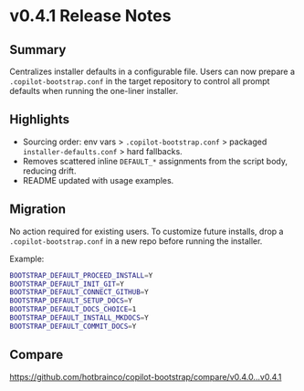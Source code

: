 # v0.4.1 Release Notes

## Summary
Centralizes installer defaults in a configurable file. Users can now prepare a `.copilot-bootstrap.conf` in the target repository to control all prompt defaults when running the one-liner installer.

## Highlights
- Sourcing order: env vars > `.copilot-bootstrap.conf` > packaged `installer-defaults.conf` > hard fallbacks.
- Removes scattered inline `DEFAULT_*` assignments from the script body, reducing drift.
- README updated with usage examples.

## Migration
No action required for existing users. To customize future installs, drop a `.copilot-bootstrap.conf` in a new repo before running the installer.

Example:
```bash
BOOTSTRAP_DEFAULT_PROCEED_INSTALL=Y
BOOTSTRAP_DEFAULT_INIT_GIT=Y
BOOTSTRAP_DEFAULT_CONNECT_GITHUB=Y
BOOTSTRAP_DEFAULT_SETUP_DOCS=Y
BOOTSTRAP_DEFAULT_DOCS_CHOICE=1
BOOTSTRAP_DEFAULT_INSTALL_MKDOCS=Y
BOOTSTRAP_DEFAULT_COMMIT_DOCS=Y
```

## Compare
https://github.com/hotbrainco/copilot-bootstrap/compare/v0.4.0...v0.4.1
